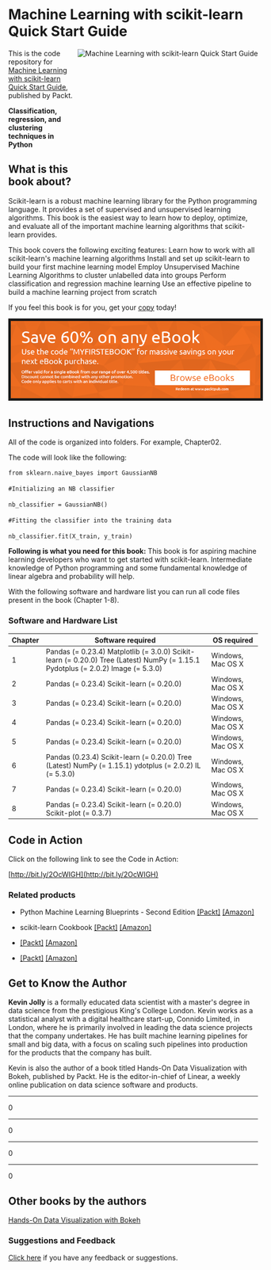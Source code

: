 # Machine Learning with scikit-learn Quick Start Guide

<a href="https://www.packtpub.com/big-data-and-business-intelligence/machine-learning-scikit-learn-quick-start-guide?utm_source=github&utm_medium=repository&utm_campaign=9781789343700 "><img src="https://d1ldz4te4covpm.cloudfront.net/sites/default/files/imagecache/ppv4_main_book_cover/B11248.png" alt="Machine Learning with scikit-learn Quick Start Guide" height="256px" align="right"></a>

This is the code repository for [Machine Learning with scikit-learn Quick Start Guide](https://www.packtpub.com/big-data-and-business-intelligence/machine-learning-scikit-learn-quick-start-guide?utm_source=github&utm_medium=repository&utm_campaign=9781789343700 ), published by Packt.

**Classification, regression, and clustering techniques in Python**

## What is this book about?
<span class="sugar_field" id="description">Scikit-learn is a robust machine learning library for the Python programming language. It provides a set of supervised and unsupervised learning algorithms. This book is the easiest way to learn how to deploy, optimize, and evaluate all of the important machine learning algorithms that scikit-learn provides.</span>

This book covers the following exciting features:
Learn how to work with all scikit-learn's machine learning algorithms 
Install and set up scikit-learn to build your first machine learning model 
Employ Unsupervised Machine Learning Algorithms to cluster unlabelled data into groups 
Perform classification and regression machine learning 
Use an effective pipeline to build a machine learning project from scratch 

If you feel this book is for you, get your [copy](https://www.amazon.com/dp/1789343704) today!

<a href="https://www.packtpub.com/?utm_source=github&utm_medium=banner&utm_campaign=GitHubBanner"><img src="https://raw.githubusercontent.com/PacktPublishing/GitHub/master/GitHub.png" 
alt="https://www.packtpub.com/" border="5" /></a>

## Instructions and Navigations
All of the code is organized into folders. For example, Chapter02.

The code will look like the following:
```
from sklearn.naive_bayes import GaussianNB

#Initializing an NB classifier

nb_classifier = GaussianNB()

#Fitting the classifier into the training data

nb_classifier.fit(X_train, y_train)
```

**Following is what you need for this book:**
This book is for aspiring machine learning developers who want to get started with scikit-learn. Intermediate knowledge of Python programming and some fundamental knowledge of linear algebra and probability will help.	

With the following software and hardware list you can run all code files present in the book (Chapter 1-8).
### Software and Hardware List
| Chapter | Software required | OS required |
| -------- | ------------------------------------ | ----------------------------------- |
| 1 | Pandas (= 0.23.4) Matplotlib (= 3.0.0) Scikit-learn (= 0.20.0) Tree (Latest) NumPy (= 1.15.1 Pydotplus (= 2.0.2) Image (= 5.3.0) | Windows, Mac OS X |
| 2 | Pandas (= 0.23.4) Scikit-learn (= 0.20.0) | Windows, Mac OS X |
| 3 | Pandas (= 0.23.4) Scikit-learn (= 0.20.0) | Windows, Mac OS X |
| 4 | Pandas (= 0.23.4) Scikit-learn (= 0.20.0) | Windows, Mac OS X |
| 5 | Pandas (= 0.23.4) Scikit-learn (= 0.20.0) | Windows, Mac OS X |
| 6 | Pandas (0.23.4) Scikit-learn (= 0.20.0) Tree (Latest) NumPy (= 1.15.1) ydotplus (= 2.0.2) IL (= 5.3.0) | Windows, Mac OS X |
| 7 | Pandas (= 0.23.4) Scikit-learn (= 0.20.0) | Windows, Mac OS X |
| 8 | Pandas (= 0.23.4) Scikit-learn (= 0.20.0) Scikit-plot (= 0.3.7) | Windows, Mac OS X |

## Code in Action

Click on the following link to see the Code in Action:

[http://bit.ly/2OcWIGH](http://bit.ly/2OcWIGH)


### Related products
* Python Machine Learning Blueprints - Second Edition [[Packt]](https://www.packtpub.com/big-data-and-business-intelligence/python-machine-learning-blueprints-second-edition?utm_source=github&utm_medium=repository&utm_campaign=9781788994170 ) [[Amazon]](https://www.amazon.com/dp/B07JLMHWRG)

* scikit-learn Cookbook [[Packt]](https://www.packtpub.com/big-data-and-business-intelligence/scikit-learn-cookbook?utm_source=github&utm_medium=repository&utm_campaign=9781783989485 ) [[Amazon]](https://www.amazon.com/dp/1783989483)

*  [[Packt]]() [[Amazon]](https://www.amazon.com/dp/)

*  [[Packt]]() [[Amazon]](https://www.amazon.com/dp/)

## Get to Know the Author
**Kevin Jolly**
is a formally educated data scientist with a master's degree in data science from the prestigious King's College London. Kevin works as a statistical analyst with a digital healthcare start-up, Connido Limited, in London, where he is primarily involved in leading the data science projects that the company undertakes. He has built machine learning pipelines for small and big data, with a focus on scaling such pipelines into production for the products that the company has built. 

Kevin is also the author of a book titled Hands-On Data Visualization with Bokeh, published by Packt. He is the editor-in-chief of Linear, a weekly online publication on data science software and products. 

****
0

****
0

****
0

****
0

## Other books by the authors
[Hands-On Data Visualization with Bokeh](https://www.packtpub.com/big-data-and-business-intelligence/hands-data-visualization-bokeh?utm_source=github&utm_medium=repository&utm_campaign=9781789135404 )

[]()

[]()

[]()

[]()

### Suggestions and Feedback
[Click here](https://docs.google.com/forms/d/e/1FAIpQLSdy7dATC6QmEL81FIUuymZ0Wy9vH1jHkvpY57OiMeKGqib_Ow/viewform) if you have any feedback or suggestions.


